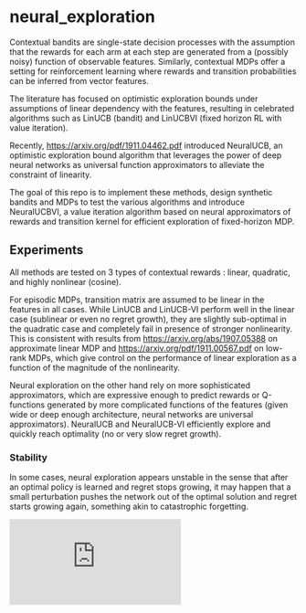 # neural_exploration

Contextual bandits are single-state decision processes with the assumption that the rewards for each arm at each step are generated from a (possibly noisy) function of observable features. Similarly, contextual MDPs offer a setting for reinforcement learning where rewards and transition probabilities can be inferred from vector features.

The literature has focused on optimistic exploration bounds under assumptions of linear dependency with the features, resulting in celebrated algorithms such as LinUCB (bandit) and LinUCBVI (fixed horizon RL with value iteration).

Recently, https://arxiv.org/pdf/1911.04462.pdf introduced NeuralUCB, an optimistic exploration bound algorithm that leverages the power of deep neural networks as universal function approximators to alleviate the constraint of linearity.

The goal of this repo is to implement these methods, design synthetic bandits and MDPs to test the various algorithms and introduce NeuralUCBVI, a value iteration algorithm based on neural approximators of rewards and transition kernel for efficient exploration of fixed-horizon MDP.

## Experiments

All methods are tested on 3 types of contextual rewards : linear, quadratic, and highly nonlinear (cosine). 

For episodic MDPs, transition matrix are assumed to be linear in the features in all cases. While LinUCB and LinUCB-VI perform well in the linear case (sublinear or even no regret growth), they are slightly sub-optimal in the quadratic case and completely fail in presence of stronger nonlinearity. This is consistent with results from https://arxiv.org/abs/1907.05388 on approximate linear MDP and https://arxiv.org/pdf/1911.00567.pdf on low-rank MDPs, which give control on the performance of linear exploration as a function of the magnitude of the nonlinearity.

Neural exploration on the other hand rely on more sophisticated approximators, which are expressive enough to predict rewards or Q-functions generated by more complicated functions of the features (given wide or deep enough architecture, neural networks are universal approximators). NeuralUCB and NeuralUCB-VI efficiently explore and quickly reach optimality (no or very slow regret growth). 

### Stability

In some cases, neural exploration appears unstable in the sense that after an optimal policy is learned and regret stops growing, it may happen that a small perturbation pushes the network out of the optimal solution and regret starts growing again, something akin to catastrophic forgetting. 

![Unstable NeuralUCB-VI on linear rewards](https://github.com/sauxpa/neural_exploration/blob/master/neural_ucbvi_linear_unstable.pdf)
